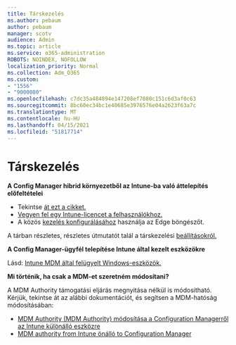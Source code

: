 ```yaml
---
title: Társkezelés
ms.author: pebaum
author: pebaum
manager: scotv
audience: Admin
ms.topic: article
ms.service: o365-administration
ROBOTS: NOINDEX, NOFOLLOW
localization_priority: Normal
ms.collection: Adm_O365
ms.custom:
- "1556"
- "9000080"
ms.openlocfilehash: c7dc35a484894e147208ef7080c151c6d3af0c63
ms.sourcegitcommit: 8bc60ec34bc1e40685e3976576e04a2623f63a7c
ms.translationtype: MT
ms.contentlocale: hu-HU
ms.lasthandoff: 04/15/2021
ms.locfileid: "51817714"
---
```

# <a name="co-management"></a>Társkezelés

**A Config Manager hibrid környezetből az Intune-ba való áttelepítés előfeltételei**

- Tekintse [át ezt a cikket.](https://docs.microsoft.com/mem/configmgr/mdm/understand/what-happened-to-hybrid)
- [Vegyen fel egy Intune-licencet a felhasználókhoz.](https://docs.microsoft.com/mem/intune/fundamentals/licenses-assign)
- A közös [kezelés konfigurálásához](https://www.microsoft.com/edge) használja az Edge böngészőt.

A tárban részletes, részletes útmutatót talál a társkezelési [beállításokról.](https://admin.microsoft.com/AdminPortal/Home?#/modernonboarding/comanagesetupguide)

**A Config Manager-ügyfél telepítése Intune által kezelt eszközökre**

Lásd: [Intune MDM által felügyelt Windows-eszközök.](https://docs.microsoft.com/mem/configmgr/core/clients/deploy/deploy-clients-to-windows-computers#bkmk_mdm)

**Mi történik, ha csak a MDM-et szeretném módosítani?**

A MDM Authority támogatási eljárás megnyitása nélkül is módosítható. Kérjük, tekintse át az alábbi dokumentációt, és segítsen a MDM-hatóság módosításában:

- [MDM Authority (MDM Authority) módosítása a Configuration Managerről az Intune különálló eszközre](https://docs.microsoft.com/mem/configmgr/mdm/understand/what-happened-to-hybrid)
- [MDM authority from Intune önálló to Configuration Manager](https://docs.microsoft.com/mem/configmgr/mdm/understand/what-happened-to-hybrid)
